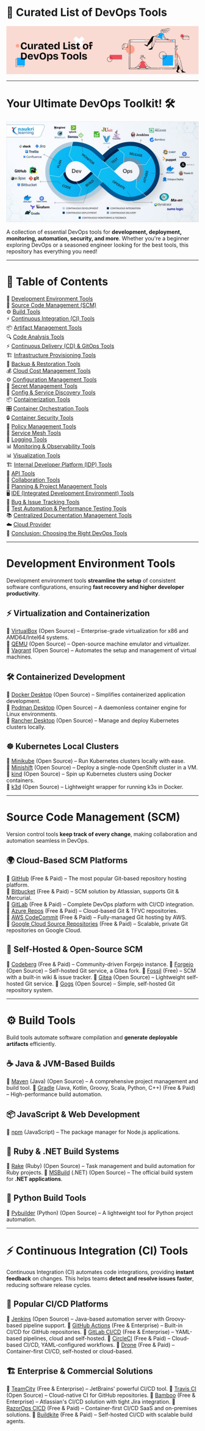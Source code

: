 # 🚀 Curated List of DevOps Tools
![Alt Text](assets/GitHub.png)

---

# Your Ultimate DevOps Toolkit! 🛠️
![Alt Text](assets/DevOps.jpg)

A collection of essential DevOps tools for **development, deployment, monitoring, automation, security, and more**. Whether you're a beginner exploring DevOps or a seasoned engineer looking for the best tools, this repository has everything you need!

---

# 📌 Table of Contents
🚀 [Development Environment Tools](#Development-Environment-Tools)<br>
📝 [Source Code Management (SCM)](#Source-Code-Management-SCM)<br>
⚙️ [Build Tools](#Build-Tools)<br>
⚡ [Continuous Integration (CI) Tools](#Continuous-Interation-(CI)-Tools)<br>
📦 [Artifact Management Tools](#Artifact-Management-Tools)<br>
🔍 [Code Analysis Tools](Code-Analysis-Tools)<br>
⚡ [Continuous Delivery (CD) & GitOps Tools](Continuous-Delivery-(CD)-&-GitOps-Tools)<br>
🏗️ [Infrastructure Provisioning Tools](Infrastructure-Provisioning-Tools)<br>
🔄 [Backup & Restoration Tools](Backup-&-Restoration-Tools)<br>
💰 [Cloud Cost Management Tools](Cloud-Cost-Management)<br>
⚙️ [Configuration Management Tools](Configuration-Management-Tools)<br>
🔐 [Secret Management Tools](Secret-Management-Tools)<br>
🔎 [Config & Service Discovery Tools](Config-&-Service-Discovery-Tools)<br>
📦 [Containerization Tools](Containerization-Tools)<br>
🎛️ [Container Orchestration Tools](Container-Orchestration-Tools)<br>
🔒 [Container Security Tools](Container-Security-Tools)<br>
📜 [Policy Management Tools](Policy-Management-Tools)<br>
🔗 [Service Mesh Tools](Service-Mesh-Tools)<br>
📜 [Logging Tools](Logging-Tools)<br>
📊 [Monitoring & Observability Tools](Monitoring-&-Observability-Tools)<br>
📊 [Visualization Tools](Visualization-Tools)<br>
🏗️ [Internal Developer Platform (IDP) Tools](Internal-developer-Platform-(IDP)-Tools)<br>
🔗 [API Tools](API-Tools)<br>
🤝 [Collaboration Tools](Collaboration-Tools)<br>
📅 [Planning & Project Management Tools](Planning-&-Project-Management-Tools)<br>
🖥️ [IDE (Integrated Development Environment) Tools](IDE-(Integrated-Development-Environment)-Tools)<br>
🐞 [Bug & Issue Tracking Tools](Bug-&-Issue-Tracking-Tools)<br>
🧪 [Test Automation & Performance Testing Tools](Test-Automation-&-Performance-Testing-Tools)<br>
📚 [Centralized Documentation Management Tools](Centralized-Documentation-Management-Tools)<br>
☁️ [Cloud Provider](Cloud-Provider)<br>
🎯 [Conclusion: Choosing the Right DevOps Tools](Conclusion-Choosing-the-Right-DevOps-Tools)<br>

---

# Development Environment Tools

Development environment tools **streamline the setup** of consistent software configurations, ensuring **fast recovery and higher developer productivity**.

## ⚡ Virtualization and Containerization<br>
🔹 [VirtualBox](https://www.virtualbox.org/) (Open Source) – Enterprise-grade virtualization for x86 and AMD64/Intel64 systems.<br>
🔹 [QEMU](https://www.qemu.org/) (Open Source) – Open-source machine emulator and virtualizer.<br>
🔹 [Vagrant](https://developer.hashicorp.com/vagrant) (Open Source) – Automates the setup and management of virtual machines.<br>
## 🛠️ Containerized Development<br>
🔹 [Docker Desktop](https://www.docker.com/products/docker-desktop/) (Open Source) – Simplifies containerized application development.<br>
🔹 [Podman Desktop](https://podman.io/) (Open Source) – A daemonless container engine for Linux environments.<br>
🔹 [Rancher Desktop](https://rancherdesktop.io/) (Open Source) – Manage and deploy Kubernetes clusters locally.<br>
## ☸ Kubernetes Local Clusters<br>
🔹 [Minikube](https://minikube.sigs.k8s.io/docs/) (Open Source) – Run Kubernetes clusters locally with ease.<br>
🔹 [Minishift](https://okd.io/minishift/) (Open Source) – Deploy a single-node OpenShift cluster in a VM.<br>
🔹 [kind](https://kind.sigs.k8s.io/) (Open Source) – Spin up Kubernetes clusters using Docker containers.<br>
🔹 [k3d](https://k3d.io/stable/) (Open Source) – Lightweight wrapper for running k3s in Docker.<br>

---

# Source Code Management (SCM)
Version control tools **keep track of every change**, making collaboration and automation seamless in DevOps.

## 🌍 Cloud-Based SCM Platforms
🔹 [GitHub](https://github.com/) (Free & Paid) – The most popular Git-based repository hosting platform.<br>
🔹 [Bitbucket](https://bitbucket.org/) (Free & Paid) – SCM solution by Atlassian, supports Git & Mercurial.<br>
🔹 [GitLab](https://about.gitlab.com/) (Free & Paid) – Complete DevOps platform with CI/CD integration.<br>
🔹 [Azure Repos](https://azure.microsoft.com/en-us/products/devops/repos/) (Free & Paid) – Cloud-based Git & TFVC repositories.<br>
🔹 [AWS CodeCommit](https://aws.amazon.com/codecommit/) (Free & Paid) – Fully-managed Git hosting by AWS.<br>
🔹 [Google Cloud Source Repositories](https://cloud.google.com/source-repositories/docs/) (Free & Paid) – Scalable, private Git repositories on Google Cloud.<br>

## 🔧 Self-Hosted & Open-Source SCM
🔹 [Codeberg](https://codeberg.org/) (Free & Paid) – Community-driven Forgejo instance.
🔹 [Forgejo](https://forgejo.org/) (Open Source) – Self-hosted Git service, a Gitea fork.
🔹 [Fossil](https://fossil-scm.org/home/doc/trunk/www/index.wiki) (Free) – SCM with a built-in wiki & issue tracker.
🔹 [Gitea](https://about.gitea.com/) (Open Source) – Lightweight self-hosted Git service.
🔹 [Gogs](https://gogs.io/) (Open Source) – Simple, self-hosted Git repository system.

---

# ⚙️ Build Tools

Build tools automate software compilation and **generate deployable artifacts** efficiently.

## ☕ Java & JVM-Based Builds
🔹 [Maven](https://maven.apache.org/) (Java) (Open Source) – A comprehensive project management and build tool.
🔹 [Gradle](https://gradle.org/) (Java, Kotlin, Groovy, Scala, Python, C++) (Free & Paid) – High-performance build automation.

## 📦 JavaScript & Web Development
🔹 [npm](https://www.npmjs.com/) (JavaScript) – The package manager for Node.js applications.

## 💎 Ruby & .NET Build Systems
🔹 [Rake](https://ruby.github.io/rake/) (Ruby) (Open Source) – Task management and build automation for Ruby projects.
🔹 [MSBuild](https://github.com/dotnet/msbuild) (.NET) (Open Source) – The official build system for **.NET applications**.

## 🐍 Python Build Tools
🔹 [Pybuilder](https://pybuilder.io/) (Python) (Open Source) – A lightweight tool for Python project automation.


---

# ⚡ Continuous Integration (CI) Tools

Continuous Integration (CI) automates code integrations, providing **instant feedback** on changes. This helps teams **detect and resolve issues faster**, reducing software release cycles.

## 🚀 Popular CI/CD Platforms
🔹 [Jenkins](https://www.jenkins.io/) (Open Source) – Java-based automation server with Groovy-based pipeline support.
🔹 [GitHub Actions](https://github.com/features/actions) (Free & Enterprise) – Built-in CI/CD for GitHub repositories.
🔹 [GitLab CI/CD](https://docs.gitlab.com/ci/) (Free & Enterprise) – YAML-based pipelines, cloud and self-hosted.
🔹 [CircleCI](https://circleci.com/) (Free & Paid) – Cloud-based CI/CD, YAML-configured workflows.
🔹 [Drone](https://www.drone.io/) (Free & Paid) – Container-first CI/CD, self-hosted or cloud-based.

## 🏗️ Enterprise & Commercial Solutions
🔹 [TeamCity](https://www.jetbrains.com/teamcity/) (Free & Enterprise) – JetBrains' powerful CI/CD tool.
🔹 [Travis CI](https://www.travis-ci.com/) (Open Source) – Cloud-native CI for GitHub repositories.
🔹 [Bamboo](https://www.atlassian.com/software/bamboo) (Free & Enterprise) – Atlassian's CI/CD solution with tight Jira integration.
🔹 [RazorOps CICD](https://razorops.com/) (Free & Paid) – Container-first CI/CD SaaS and on-premises solutions.
🔹 [Buildkite](https://buildkite.com/) (Free & Paid) – Self-hosted CI/CD with scalable build agents.

